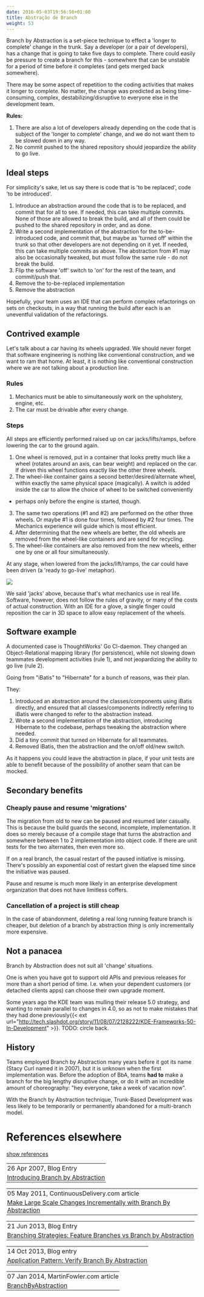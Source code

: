 ```yaml
---
date: 2016-05-03T19:56:50+01:00
title: Abstração de Branch
weight: 53
---
```


Branch by Abstraction is a set-piece technique to effect a 'longer to complete' change in the trunk. Say a developer
(or a pair of developers), has a change that is going to take five days to complete. There could easily be pressure to
create a branch for this - somewhere that can be unstable for a period of time before it completes (and gets merged
back somewhere).

There may be some aspect of repetition to the coding activities that makes it longer to complete. No matter, the 
change was predicted as being time-consuming, complex, destabilizing/disruptive to everyone else in the development team.

**Rules:**
 
1. There are also a lot of developers already depending on 
the code that is subject of the 'longer to complete' change, and we do not want them to be slowed down in any way.
2. No commit pushed to the shared repository should jeopardize the ability to go live.

## Ideal steps

For simplicity's sake, let us say there is code that is 'to be replaced', code 'to be introduced'.

1. Introduce an abstraction around the code that is to be replaced, and commit that for all to see.  If needed, this 
can take multiple commits. None of those are allowed to break the build, and all of them could be pushed to the shared
repository in order, and as done.
2. Write a second implementation of the abstraction for the to-be-introduced code, and commit that, but maybe as 
'turned off' within the trunk so that other developers are not depending on it yet. If needed, this can take multiple 
commits as above. The abstraction from #1 may also be occasionally tweaked, but must follow the same rule - do not 
break the build.
3. Flip the software 'off' switch to 'on' for the rest of the team, and commit/push that.
4. Remove the to-be-replaced implementation
5. Remove the abstraction

Hopefully, your team uses an IDE that can perform complex refactorings on sets on checkouts, in a way that running the build 
after each is an uneventful validation of the refactorings.

## Contrived example

Let's talk about a car having its wheels upgraded. We should never forget that software engineering is 
nothing like conventional construction, and we want to ram that home. At least, it is nothing like conventional 
construction where we are not talking about a production line.

### Rules

1. Mechanics must be able to simultaneously work on the upholstery, engine, etc.
2. The car must be drivable after every change. 

### Steps

All steps are efficiently performed raised up on car jacks/lifts/ramps, before lowering the car to the ground again.

1. One wheel is removed, put in a container that looks pretty much like a wheel (rotates around an axis, 
can bear weight) and replaced on the car. If driven this wheel functions exactly like the 
other three wheels.
2. The wheel-like container gains a second better/desired/alternate wheel, within exactly the same 
physical space (magically). A switch is added inside the car to allow the choice of wheel to be switched conveniently 
- perhaps only before the engine is started, though.
3. The same two operations (#1 and #2) are performed on the other three wheels. Or maybe #1 is done four times, 
followed by #2 four times. The Mechanics experience will guide which is most efficient.
4. After determining that the new wheels are better, the old wheels are removed from the wheel-like containers
and are send for recycling.
5. The wheel-like containers are also removed from the new wheels, either one by one or all four simultaneously.

At any stage, when lowered from the jacks/lift/ramps, the car could have been driven (a 'ready to go-live' metaphor).

![](cars.png)

We said 'jacks' above, because that's what mechanics use in real life. Software, however, does not follow the rules 
of gravity, or many of the costs of actual construction. With an IDE for a glove, a single finger could reposition 
the car in 3D space to allow easy replacement of the wheels.

## Software example

A documented case is ThoughtWorks' Go CI-daemon. They changed an Object-Relational mapping library (for persistence), 
while not slowing down teammates development activities (rule 1), and not jeopardizing the ability to go live (rule 2).

Going from "iBatis" to "Hibernate" for a bunch of reasons, was their plan.

They:

1. Introduced an abstraction around the classes/components using iBatis directly, and ensured that all 
classes/components indirectly referring to iBatis were changed to refer to the abstraction instead.
2. Wrote a second implementation of the abstraction, introducing Hibernate to the codebase, perhaps tweaking the 
abstraction where needed.
3. Did a tiny commit that turned on Hibernate for all teammates.
4. Removed iBatis, then the abstraction and the on/off old/new switch.

As it happens you could leave the abstraction in place, if your unit tests are able to benefit because of the 
possibility of another seam that can be mocked.

## Secondary benefits

### Cheaply pause and resume 'migrations'

The migration from old to new can be paused and resumed later casually. This is because the build guards the 
second, incomplete, implementation. It does so merely because of a compile stage that turns the abstraction and somewhere 
between 1 to 2 implementation into object code.  If there are unit tests for the two alternates, then even more so.

If on a real branch, the casual restart of the paused initiative is missing. There's possibly an exponential cost of 
restart given the elapsed time since the initiative was paused. 
 
Pause and resume is much more likely in an enterprise development organization that does not have limitless coffers. 
 
### Cancellation of a project is still cheap
 
In the case of abandonment, deleting a real long running feature branch is cheaper, but deletion of a 
branch by abstraction *thing* is only incrementally more expensive. 
 
## Not a panacea
 
Branch by Abstraction does not suit all 'change' situations. 
 
One is when you have got to support old APIs and previous releases for more than a short period of time.  I.e. when your 
dependent customers (or detached clients apps) can choose their own upgrade moment.
 
Some years ago the KDE team was mulling their release 5.0 strategy, and wanting to remain parallel to changes in 4.0, so as not to make 
mistakes that they had done 
previously{{< ext url="http://tech.slashdot.org/story/11/08/07/2128222/KDE-Frameworks-50-In-Development" >}}. TODO: circle back.
 
## History
 
Teams employed Branch by Abstraction many years before it got its name (Stacy Curl named it in 2007), but it is 
unknown when the first implementation was. Before the adoption of BbA, teams **had to** make a branch for the 
big lengthy disruptive change, or do it with an incredible amount of choreography: "hey everyone, take a week of 
vacation now".
 
With the Branch by Abstraction technique, Trunk-Based Development was less likely to be temporarily or permanently 
abandoned for a multi-branch model.
 
# References elsewhere

<a id="showHideRefs" href="javascript:toggleRefs();">show references</a>

<div>
    <table style="border: 0; box-shadow: none">
        <tr>
            <td style="padding: 2px" valign="top">26 Apr 2007, Blog Entry</td>
        </tr>
        <tr>
            <td style="border-top: 0px; padding: 2px" valign="top"><a href="http://paulhammant.com/blog/branch_by_abstraction.html">Introducing Branch by Abstraction</a></td>
        </tr>
    </table>
    <table style="border: 0; box-shadow: none">
        <tr>
            <td style="padding: 2px" valign="top">05 May 2011, ContinuousDelivery.com article</td>
        </tr>
        <tr>
            <td style="border-top: 0px; padding: 2px" valign="top"><a href="https://continuousdelivery.com/2011/05/make-large-scale-changes-incrementally-with-branch-by-abstraction/">Make Large Scale Changes Incrementally with Branch By Abstraction</a></td>
        </tr>
    </table>
    <table style="border: 0; box-shadow: none">
        <tr>
            <td style="padding: 2px" valign="top">21 Jun 2013, Blog Entry</td>
        </tr>
        <tr>
            <td style="border-top: 0px; padding: 2px" valign="top"><a href="http://www.slideshare.net/cb372/branching-strategies">Branching Strategies: Feature Branches vs Branch by Abstraction</a></td>
        </tr>
    </table>
    <table style="border: 0; box-shadow: none">
        <tr>
            <td style="padding: 2px" valign="top">14 Oct 2013, Blog entry</td>
        </tr>
        <tr>
            <td style="border-top: 0px; padding: 2px" valign="top"><a href="http://www.alwaysagileconsulting.com/articles/application-pattern-verify-branch-by-abstraction">Application Pattern: Verify Branch By Abstraction</a></td>
        </tr>
    </table>
    <table style="border: 0; box-shadow: none">
        <tr>
            <td style="padding: 2px" valign="top">07 Jan 2014, MartinFowler.com article</td>
        </tr>
        <tr>
            <td style="border-top: 0px; padding: 2px" valign="top"><a href="https://martinfowler.com/bliki/BranchByAbstraction.html">BranchByAbstraction</a></td>
        </tr>
    </table>
</div>
